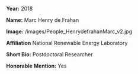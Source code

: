**Year:** 2018

**Name:** Marc Henry de Frahan

**Image:** /images/People_HenrydefrahanMarc_v2.jpg

**Affiliation** National Renewable Energy Laboratory

**Short Bio:** Postdoctoral Researcher

**Honorable Mention:** Yes
